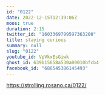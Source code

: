 ```yaml
---
id: "0122"
date: 2022-12-15T12:39:06Z
moos: true
duration: 2:15
twitter_id: "1603369799597363200"
title: staying curious
summary: null
slug: "0122"
youtube_id: VpVkxEsGiwk
ghost_id: 639b15658a530a00010bfcb4
facebook_id: "688545386145493"
---
```

https://strolling.rosano.ca/0122/
